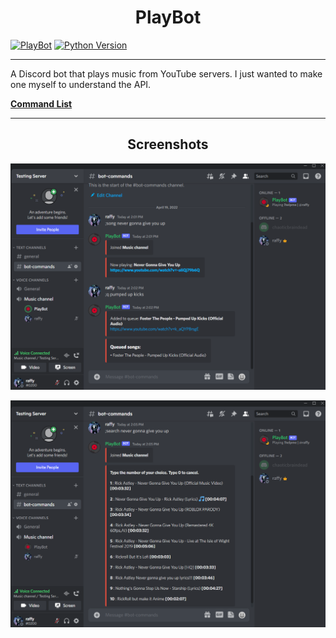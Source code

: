 <h1 align="center">PlayBot</h1>

[![PlayBot](https://img.shields.io/badge/PlayBot-v1.0-blueviolet)](https://tinyurl.com/PlayBotv1)
[![Python Version](https://img.shields.io/badge/Python-3.10.2-blue)](https://github.com/chaotic-braindead/PlayBot) 

***



A Discord bot that plays music from YouTube servers. I just wanted to make one myself to understand the API.<br />



**[Command List](https://github.com/chaotic-braindead/PlayBot/blob/main/help.txt)**

***


<h2 align="center">Screenshots</h2>

<p align="center">
<img src="https://github.com/chaotic-braindead/PlayBot/blob/main/screenshots/Screenshot0.png?raw=true" alt="screenshot0" width=800>
</p>

<p align="center">
<img align="middle" src="https://github.com/chaotic-braindead/PlayBot/blob/main/screenshots/Screenshot1.png?raw=true" alt="screenshot1" width=800>
</p>

